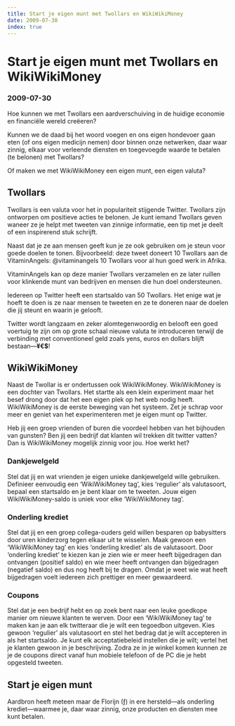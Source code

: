 ```yaml
---
title: Start je eigen munt met Twollars en WikiWikiMoney
date: 2009-07-30
index: true
---
```


# Start je eigen munt met Twollars en WikiWikiMoney
### 2009-07-30

Hoe kunnen we met Twollars een aardverschuiving in de huidige economie en financiële wereld creëeren?

Kunnen we de daad bij het woord voegen en ons eigen hondevoer gaan eten (of ons eigen medicijn nemen) door binnen onze netwerken, daar waar zinnig, elkaar voor verleende diensten en toegevoegde waarde te betalen (te belonen) met Twollars?

Of maken we met WikiWikiMoney een eigen munt, een eigen valuta?


## Twollars

Twollars is een valuta voor het in populariteit stijgende Twitter. Twollars zijn ontworpen om positieve acties te belonen. Je kunt iemand Twollars geven waneer ze je helpt met tweeten van zinnige informatie, een tip met je deelt of een inspirerend stuk schrijft.

Naast dat je ze aan mensen geeft kun je ze ook gebruiken om je steun voor goede doelen te tonen. Bijvoorbeeld: deze tweet doneert 10 Twollars aan de VitaminAngels: @vitaminangels 10 Twollars voor al hun goed werk in Afrika.

VitaminAngels kan op deze manier Twollars verzamelen en ze later ruillen voor klinkende munt van bedrijven en mensen die hun doel ondersteunen.

Iedereen op Twitter heeft een startsaldo van 50 Twollars. Het enige wat je hoeft te doen is ze naar mensen te tweeten en ze te doneren naar de doelen die jij steunt en waarin je gelooft.

Twitter wordt langzaam en zeker alomtegenwoordig en belooft een goed voertuig te zijn om op grote schaal nieuwe valuta te introduceren terwijl de verbinding met conventioneel geld zoals yens, euros en dollars blijft bestaan—**¥€$**!

## WikiWikiMoney
Naast de Twollar is er ondertussen ook WikiWikiMoney. WikiWikiMoney is een dochter van Twollars. Het startte als een klein experiment maar het besef drong door dat het een eigen plek op het web nodig heeft. WikiWikiMoney is de eerste beweging van het systeem. Zet je schrap voor meer en geniet van het experimenteren met je eigen munt op Twitter.

Heb jij een groep vrienden of buren die voordeel hebben van het bijhouden van gunsten? Ben jij een bedrijf dat klanten wil trekken dit twitter vatten? Dan is WikiWikiMoney mogelijk zinnig voor jou. Hoe werkt het?

### Dankjewelgeld
Stel dat jij en wat vrienden je eigen unieke dankjewelgeld wille gebruiken. Definieer eenvoudig een ‘WikiWikiMoney tag’, kies ‘regulier’ als valutasoort, bepaal een startsaldo en je bent klaar om te tweeten. Jouw eigen WikiWikiMoney-saldo is uniek voor elke ‘WikiWikiMoney tag’.

### Onderling krediet
Stel dat jij en een groep collega-ouders geld willen besparen op babysitters door uren kinderzorg tegen elkaar uit te wisselen. Maak gewoon een ‘WikiWikiMoney tag’ en kies ‘onderling krediet’ als de valutasoort. Door ‘onderling krediet’ te kiezen kan je zien wie er meer heeft bijgedragen dan ontvangen (positief saldo) en wie meer heeft ontvangen dan bijgedragen (negatief saldo) en dus nog heeft bij te dragen. Omdat je weet wie wat heeft bijgedragen voelt iedereen zich prettiger en meer gewaardeerd.

###  Coupons
Stel dat je een bedrijf hebt en op zoek bent naar een leuke goedkope manier om nieuwe klanten te werven. Door een ‘WikiWikiMoney tag’ te maken kan je aan elk twitteraar die je wilt een tegoedbon uitgeven. Kies gewoon ‘regulier’ als valutasoort en stel het bedrag dat je wilt accepteren in als het startsaldo. Je kunt elk acceptatiebeleid instellen die je wilt; vertel het je klanten gewoon in je beschrijving. Zodra ze in je winkel komen kunnen ze je de coupons direct vanaf hun mobiele telefoon of de PC die je hebt opgesteld tweeten.

## Start je eigen munt
Aardbron heeft meteen maar de Florijn (ƒ) in ere hersteld—als onderling krediet—waarmee je, daar waar zinnig, onze producten en diensten mee kunt betalen.
